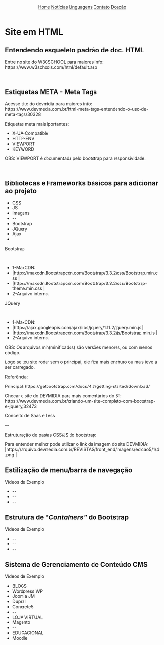
<html lang="pt"><!-- infuenciam search engine --><head>
  
<!-- meta tags infuenciam search engine --><!-- name e http-env se complementam para informar navegador-->
<meta charset="UTF-8" /><!-- reconhecer caracteres e sinais pt-br --><meta http-equiv="X-UA-Compatible" content="IE=Edge"/>
<meta http-equiv="content-type" content="text/html; charset=UTF-8"/><meta http-equiv="content-language" content="pt-br" />
<meta name="description" content="Site sobre assuntos gerais do autor" /><meta name="viewport" content="width=device-width, initial-scale=1"/>
<META NAME="KEYWORDS" CONTENT="artigo, site, github"/><META NAME="ROBOTS" CONTENT="ALL"/>
<!--<META NAME="GOOGLEBOT" CON TENT="NOARCHIVE"/>   esconder do buscador do google--><!--<title>Home :: Programação Is Tudo - Pro IT</title>-->
<!--Bootstrap e CSS-->
<link rel= "stylesheet" href= "Bootstrap-3.3.2-dist/css/Bootstrap.min.css" /><link rel= "stylesheet" href= "Bootstrap-3.3.2-dist/css/Bootstrap-theme.min.css" /> 

<link rel="shortcut icon" href="images/favicon.ico" type="image/x-icon" />
<link rel="stylesheet" href="style.css" />
<link rel="image_src" href="images/title.png" />
</head>
<body>
  
  <header>
    <div class="menu">
      <a class="menuItem active" href="#">Home</a>
      <a class="menuItem" href="#">Notícias</a>
      <a class="menuItem" href="#">Linguagens</a>
      <a class="menuItem" href="#">Contato</a>
      <a class="menuItem" href="#">Doação</a>
    </div>
  </header>
  
  <h1>Site em HTML</h1>
  <h2>Entendendo esqueleto padrão de doc. HTML</h2>
  <p>Entre no site do W3CSCHOOL para maiores info: https://www.w3schools.com/html/default.asp</p>
  </br>
  
  <h2>Estiquetas META - Meta Tags</h2>
  <p>Acesse site do devmidia para maiores info: https://www.devmedia.com.br/html-meta-tags-entendendo-o-uso-de-meta-tags/30328</p>
  <p>Etiquetas meta mais iportantes:</p>
  <ul>
    <li>X-UA-Compatible</li>
    <li>HTTP-ENV</li>
    <li>VIEWPORT</li>
    <li>KEYWORD</li>
  </ul>
  <p>OBS: VIEWPORT é documentada pelo bootstrap para responsividade.</p>
  </br>
  
  <h2>Bibliotecas e Frameworks básicos para adicionar ao projeto</h2>
  <ul>
    <li>CSS</li>
    <li>JS</li>
    <li>Imagens</li>
    <li>--</li>
    <li>Bootstrap</li>
    <li>JQuery</li>
    <li>Ajax</li>
    <li></li>
  </ul>
  
  <p>Bootstrap</p></br>
    <ul>  
      <li>  1-MaxCDN:</li>
      <li>  |https://maxcdn.Bootstrapcdn.com/Bootstrap/3.3.2/css/Bootstrap.min.css |</li>
      <li>  |https://maxcdn.Bootstrapcdn.com/Bootstrap/3.3.2/css/Bootstrap-theme.min.css |</li>
      <li>  2-Arquivo interno.</li>
    </ul>
  <p>JQuery</p></br>
    <ul>
      <li>  1-MaxCDN:</li>
      <li>  |https://ajax.googleapis.com/ajax/libs/jquery/1.11.2/jquery.min.js |</li>
      <li>  |https://maxcdn.Bootstrapcdn.com/Bootstrap/3.3.2/js/Bootstrap.min.js |</li>
      <li>  2-Arquivo interno.</li>
    </ul>
  <p>OBS: Os arquivos min(minificados) são versões menores, ou com menos código.</p>
  <p>Logo se teu site rodar sem o principal, ele fica mais enchuto ou mais leve a ser carregado.</p>
  <p>Referência:</p>
  <p>Principal: https://getbootstrap.com/docs/4.3/getting-started/download/</p>
  <p>Checar o site do DEVMIDIA para mais comentários do BT: https://www.devmedia.com.br/criando-um-site-completo-com-bootstrap-e-jquery/32473</p>
  
  <p>Conceito de Saas e Less</p>
  <p>--</p>
  
  <p>Estruturação de pastas CSS/JS do bootstrap:</p>
  <p>Para entender melhor pode utilizar o link da imagem do site DEVMIDIA: |https://arquivo.devmedia.com.br/REVISTAS/front_end/imagens/edicao5/1/4.png |</p>
  
  <h2>Estilização de menu/barra de navegação</h2>
  <p>Vídeos de Exemplo</p>
  <ul>
    <li>--</li>
    <li>--</li>
    <li>--</li>
  </ul>
  
  <h2>Estrutura de <i>"Containers"</i> do Bootstrap</h2>
  <p>Vídeos de Exemplo</p>
  <ul>
    <li>--</li>
    <li>--</li>
    <li>--</li>
  </ul>
  
  <h2>Sistema de Gerenciamento de Conteúdo CMS</h2>
  <p>Vídeos de Exemplo</p>
  <ul>
    <li>BLOGS</li>
    <li>Wordpress WP</li>
    <li>Joomla JM</li>
    <li>Dupral</li>
    <li>Concrete5</li>
    <li>--</li>
    <li>LOJA VIRTUAL</li>
    <li>Magento</li>
    <li>--</li>
    <li>EDUCACIONAL</li>
    <li>Moodle</li>
  </ul>
  

<script src="https://ajax.googleapis.com/ajax/libs/jquery/1.11.2/jquery.min.js"></script>
</body>
